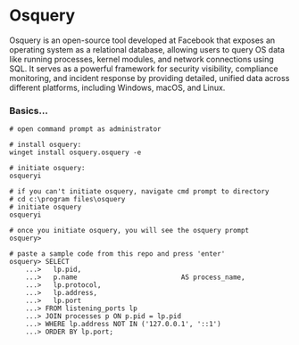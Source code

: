 # Osquery
Osquery is an open-source tool developed at Facebook that exposes an operating system as a relational database, allowing users to query OS data like running processes, kernel modules, and network connections using SQL. It serves as a powerful framework for security visibility, compliance monitoring, and incident response by providing detailed, unified data across different platforms, including Windows, macOS, and Linux.

### Basics...

```
# open command prompt as administrator

# install osquery:
winget install osquery.osquery -e

# initiate osquery:
osqueryi

# if you can't initiate osquery, navigate cmd prompt to directory
# cd c:\program files\osquery
# initiate osquery
osqueryi

# once you initiate osquery, you will see the osquery prompt
osquery>

# paste a sample code from this repo and press 'enter'
osquery> SELECT
    ...>   lp.pid,
    ...>   p.name                          AS process_name,
    ...>   lp.protocol,
    ...>   lp.address,
    ...>   lp.port
    ...> FROM listening_ports lp
    ...> JOIN processes p ON p.pid = lp.pid
    ...> WHERE lp.address NOT IN ('127.0.0.1', '::1')
    ...> ORDER BY lp.port;
``` 



